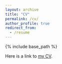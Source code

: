 ```yaml
---
layout: archive
title: "CV"
permalink: /cv/
author_profile: true
redirect_from:
  - /resume
---
```


{% include base_path %}

Here is a link to [my CV](https://google.com/).
